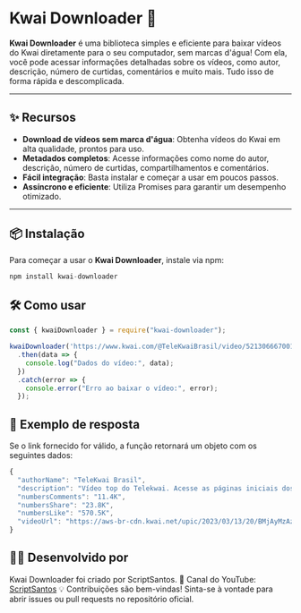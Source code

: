 # Kwai Downloader 🚀

**Kwai Downloader** é uma biblioteca simples e eficiente para baixar vídeos do Kwai diretamente para o seu computador, sem marcas d'água! Com ela, você pode acessar informações detalhadas sobre os vídeos, como autor, descrição, número de curtidas, comentários e muito mais. Tudo isso de forma rápida e descomplicada.

---

## ✨ Recursos

- **Download de vídeos sem marca d'água**: Obtenha vídeos do Kwai em alta qualidade, prontos para uso.
- **Metadados completos**: Acesse informações como nome do autor, descrição, número de curtidas, compartilhamentos e comentários.
- **Fácil integração**: Basta instalar e começar a usar em poucos passos.
- **Assíncrono e eficiente**: Utiliza Promises para garantir um desempenho otimizado.

---

## 📦 Instalação

Para começar a usar o **Kwai Downloader**, instale via npm:

```js
npm install kwai-downloader
```

## 🛠️ Como usar

```js
const { kwaiDownloader } = require("kwai-downloader");

kwaiDownloader('https://www.kwai.com/@TeleKwaiBrasil/video/5213066670017241078')
  .then(data => {
    console.log("Dados do vídeo:", data);
  })
  .catch(error => {
    console.error("Erro ao baixar o vídeo:", error);
  });
```

## 📄 Exemplo de resposta

Se o link fornecido for válido, a função retornará um objeto com os seguintes dados:

```js
{
  "authorName": "TeleKwai Brasil",
  "description": "Vídeo top do Telekwai. Acesse as páginas iniciais dos nossos criadores para ver mais vídeos legais! #telekwai @Reino do Lucas(O150001370819313)",
  "numbersComments": "11.4K",
  "numbersShare": "23.8K",
  "numbersLike": "570.5K",
  "videoUrl": "https://aws-br-cdn.kwai.net/upic/2023/03/13/20/BMjAyMzAzMTMyMDUxNTFfMTUwMDAxMDE0ODEwNjcwXzE1MDEwMjM4OTg3MTkxNl8xXzM=_b_B80a0d094dcd7949f1897a4fc080fb151.mp4?tag=1-1739833596-s-0-a9pt9tqvke-5fa52fd064aad11f"
}
```

## 👨‍💻 Desenvolvido por
Kwai Downloader foi criado por ScriptSantos.
📌 Canal do YouTube:  [ScriptSantos](https://www.youtube.com/@ScriptSantos?sub_confirmation=1)
💡 Contribuições são bem-vindas! Sinta-se à vontade para abrir issues ou pull requests no repositório oficial.

